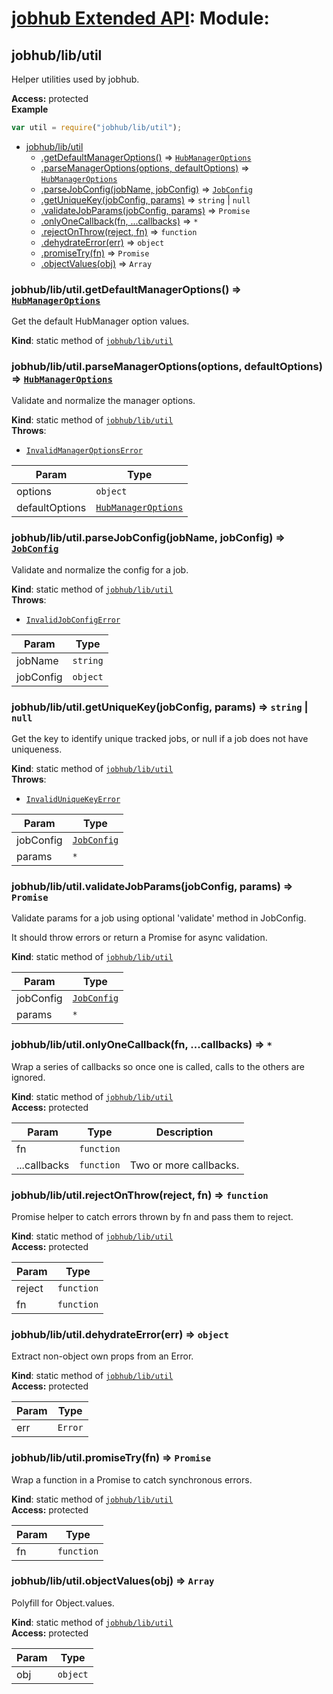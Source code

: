 # [jobhub Extended API](README.md): Module:

<a name="module_jobhub/lib/util"></a>

## jobhub/lib/util
Helper utilities used by jobhub.

**Access:** protected  
**Example**  
```javascript
var util = require("jobhub/lib/util");
```

* [jobhub/lib/util](module_jobhub_lib_util.md#module_jobhub/lib/util)
    * [.getDefaultManagerOptions()](module_jobhub_lib_util.md#module_jobhub/lib/util.getDefaultManagerOptions) ⇒ <code>[HubManagerOptions](HubManagerOptions.md#HubManagerOptions)</code>
    * [.parseManagerOptions(options, defaultOptions)](module_jobhub_lib_util.md#module_jobhub/lib/util.parseManagerOptions) ⇒ <code>[HubManagerOptions](HubManagerOptions.md#HubManagerOptions)</code>
    * [.parseJobConfig(jobName, jobConfig)](module_jobhub_lib_util.md#module_jobhub/lib/util.parseJobConfig) ⇒ <code>[JobConfig](JobConfig.md#JobConfig)</code>
    * [.getUniqueKey(jobConfig, params)](module_jobhub_lib_util.md#module_jobhub/lib/util.getUniqueKey) ⇒ <code>string</code> &#124; <code>null</code>
    * [.validateJobParams(jobConfig, params)](module_jobhub_lib_util.md#module_jobhub/lib/util.validateJobParams) ⇒ <code>Promise</code>
    * [.onlyOneCallback(fn, ...callbacks)](module_jobhub_lib_util.md#module_jobhub/lib/util.onlyOneCallback) ⇒ <code>\*</code>
    * [.rejectOnThrow(reject, fn)](module_jobhub_lib_util.md#module_jobhub/lib/util.rejectOnThrow) ⇒ <code>function</code>
    * [.dehydrateError(err)](module_jobhub_lib_util.md#module_jobhub/lib/util.dehydrateError) ⇒ <code>object</code>
    * [.promiseTry(fn)](module_jobhub_lib_util.md#module_jobhub/lib/util.promiseTry) ⇒ <code>Promise</code>
    * [.objectValues(obj)](module_jobhub_lib_util.md#module_jobhub/lib/util.objectValues) ⇒ <code>Array</code>

<a name="module_jobhub/lib/util.getDefaultManagerOptions"></a>

### jobhub/lib/util.getDefaultManagerOptions() ⇒ <code>[HubManagerOptions](HubManagerOptions.md#HubManagerOptions)</code>
Get the default HubManager option values.

**Kind**: static method of <code>[jobhub/lib/util](module_jobhub_lib_util.md#module_jobhub/lib/util)</code>  
<a name="module_jobhub/lib/util.parseManagerOptions"></a>

### jobhub/lib/util.parseManagerOptions(options, defaultOptions) ⇒ <code>[HubManagerOptions](HubManagerOptions.md#HubManagerOptions)</code>
Validate and normalize the manager options.

**Kind**: static method of <code>[jobhub/lib/util](module_jobhub_lib_util.md#module_jobhub/lib/util)</code>  
**Throws**:

- <code>[InvalidManagerOptionsError](InvalidManagerOptionsError.md#InvalidManagerOptionsError)</code> 


| Param | Type |
| --- | --- |
| options | <code>object</code> | 
| defaultOptions | <code>[HubManagerOptions](HubManagerOptions.md#HubManagerOptions)</code> | 

<a name="module_jobhub/lib/util.parseJobConfig"></a>

### jobhub/lib/util.parseJobConfig(jobName, jobConfig) ⇒ <code>[JobConfig](JobConfig.md#JobConfig)</code>
Validate and normalize the config for a job.

**Kind**: static method of <code>[jobhub/lib/util](module_jobhub_lib_util.md#module_jobhub/lib/util)</code>  
**Throws**:

- <code>[InvalidJobConfigError](InvalidJobConfigError.md#InvalidJobConfigError)</code> 


| Param | Type |
| --- | --- |
| jobName | <code>string</code> | 
| jobConfig | <code>object</code> | 

<a name="module_jobhub/lib/util.getUniqueKey"></a>

### jobhub/lib/util.getUniqueKey(jobConfig, params) ⇒ <code>string</code> &#124; <code>null</code>
Get the key to identify unique tracked jobs, or null if a job does not have uniqueness.

**Kind**: static method of <code>[jobhub/lib/util](module_jobhub_lib_util.md#module_jobhub/lib/util)</code>  
**Throws**:

- <code>[InvalidUniqueKeyError](InvalidUniqueKeyError.md#InvalidUniqueKeyError)</code> 


| Param | Type |
| --- | --- |
| jobConfig | <code>[JobConfig](JobConfig.md#JobConfig)</code> | 
| params | <code>\*</code> | 

<a name="module_jobhub/lib/util.validateJobParams"></a>

### jobhub/lib/util.validateJobParams(jobConfig, params) ⇒ <code>Promise</code>
Validate params for a job using optional 'validate' method in JobConfig.

It should throw errors or return a Promise for async validation.

**Kind**: static method of <code>[jobhub/lib/util](module_jobhub_lib_util.md#module_jobhub/lib/util)</code>  

| Param | Type |
| --- | --- |
| jobConfig | <code>[JobConfig](JobConfig.md#JobConfig)</code> | 
| params | <code>\*</code> | 

<a name="module_jobhub/lib/util.onlyOneCallback"></a>

### jobhub/lib/util.onlyOneCallback(fn, ...callbacks) ⇒ <code>\*</code>
Wrap a series of callbacks so once one is called, calls to the others are ignored.

**Kind**: static method of <code>[jobhub/lib/util](module_jobhub_lib_util.md#module_jobhub/lib/util)</code>  
**Access:** protected  

| Param | Type | Description |
| --- | --- | --- |
| fn | <code>function</code> |  |
| ...callbacks | <code>function</code> | Two or more callbacks. |

<a name="module_jobhub/lib/util.rejectOnThrow"></a>

### jobhub/lib/util.rejectOnThrow(reject, fn) ⇒ <code>function</code>
Promise helper to catch errors thrown by fn and pass them to reject.

**Kind**: static method of <code>[jobhub/lib/util](module_jobhub_lib_util.md#module_jobhub/lib/util)</code>  
**Access:** protected  

| Param | Type |
| --- | --- |
| reject | <code>function</code> | 
| fn | <code>function</code> | 

<a name="module_jobhub/lib/util.dehydrateError"></a>

### jobhub/lib/util.dehydrateError(err) ⇒ <code>object</code>
Extract non-object own props from an Error.

**Kind**: static method of <code>[jobhub/lib/util](module_jobhub_lib_util.md#module_jobhub/lib/util)</code>  
**Access:** protected  

| Param | Type |
| --- | --- |
| err | <code>Error</code> | 

<a name="module_jobhub/lib/util.promiseTry"></a>

### jobhub/lib/util.promiseTry(fn) ⇒ <code>Promise</code>
Wrap a function in a Promise to catch synchronous errors.

**Kind**: static method of <code>[jobhub/lib/util](module_jobhub_lib_util.md#module_jobhub/lib/util)</code>  
**Access:** protected  

| Param | Type |
| --- | --- |
| fn | <code>function</code> | 

<a name="module_jobhub/lib/util.objectValues"></a>

### jobhub/lib/util.objectValues(obj) ⇒ <code>Array</code>
Polyfill for Object.values.

**Kind**: static method of <code>[jobhub/lib/util](module_jobhub_lib_util.md#module_jobhub/lib/util)</code>  
**Access:** protected  

| Param | Type |
| --- | --- |
| obj | <code>object</code> | 

